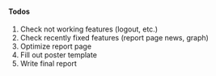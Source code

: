 #### Todos

1. Check not working features (logout, etc.)
2. Check recently fixed features (report page news, graph)
3. Optimize report page
4. Fill out poster template
5. Write final report

